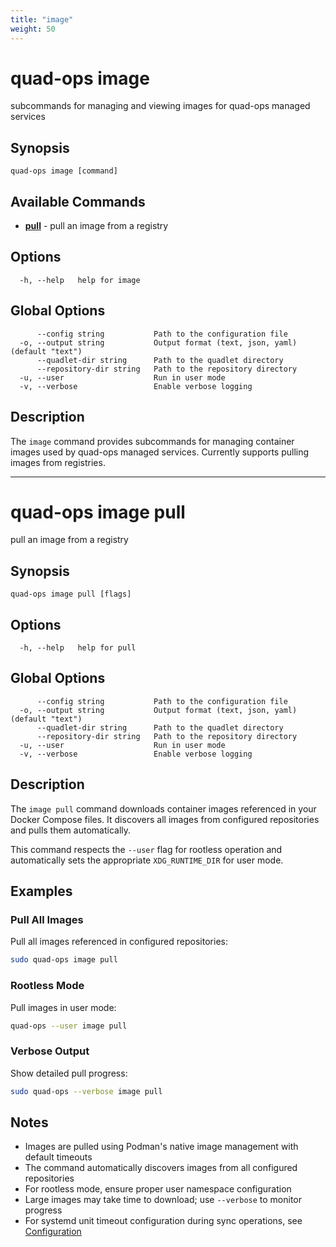 ```yaml
---
title: "image"
weight: 50
---
```


# quad-ops image

subcommands for managing and viewing images for quad-ops managed services

## Synopsis

```
quad-ops image [command]
```

## Available Commands

- **[pull](pull)** - pull an image from a registry

## Options

```
  -h, --help   help for image
```

## Global Options

```
      --config string           Path to the configuration file
  -o, --output string           Output format (text, json, yaml) (default "text")
      --quadlet-dir string      Path to the quadlet directory
      --repository-dir string   Path to the repository directory
  -u, --user                    Run in user mode
  -v, --verbose                 Enable verbose logging
```

## Description

The `image` command provides subcommands for managing container images used by quad-ops managed services. Currently supports pulling images from registries.

---

# quad-ops image pull

pull an image from a registry

## Synopsis

```
quad-ops image pull [flags]
```

## Options

```
  -h, --help   help for pull
```

## Global Options

```
      --config string           Path to the configuration file
  -o, --output string           Output format (text, json, yaml) (default "text")
      --quadlet-dir string      Path to the quadlet directory
      --repository-dir string   Path to the repository directory
  -u, --user                    Run in user mode
  -v, --verbose                 Enable verbose logging
```

## Description

The `image pull` command downloads container images referenced in your Docker Compose files. It discovers all images from configured repositories and pulls them automatically.

This command respects the `--user` flag for rootless operation and automatically sets the appropriate `XDG_RUNTIME_DIR` for user mode.

## Examples

### Pull All Images

Pull all images referenced in configured repositories:

```bash
sudo quad-ops image pull
```

### Rootless Mode

Pull images in user mode:

```bash
quad-ops --user image pull
```

### Verbose Output

Show detailed pull progress:

```bash
sudo quad-ops --verbose image pull
```

## Notes

- Images are pulled using Podman's native image management with default timeouts
- The command automatically discovers images from all configured repositories
- For rootless mode, ensure proper user namespace configuration
- Large images may take time to download; use `--verbose` to monitor progress
- For systemd unit timeout configuration during sync operations, see [Configuration](../../configuration/quad-ops-configuration)

